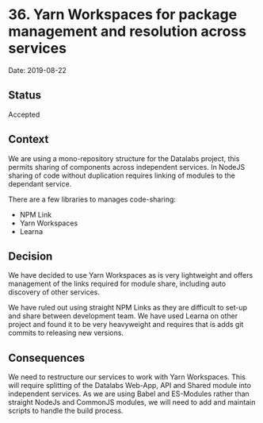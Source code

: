 # 36. Yarn Workspaces for package management and resolution across services

Date: 2019-08-22

## Status

Accepted

## Context

We are using a mono-repository structure for the Datalabs project, this permits
sharing of components across independent services. In NodeJS sharing of code
without duplication requires linking of modules to the dependant service.

There are a few libraries to manages code-sharing:

* NPM Link
* Yarn Workspaces
* Learna

## Decision

We have decided to use Yarn Workspaces as is very lightweight and offers
management of the links required for module share, including auto discovery of
other services.

We have ruled out using straight NPM Links as they are difficult to set-up and
share between development team. We have used Learna on other project and found
it to be very heavyweight and requires that is adds git commits to releasing new
versions.

## Consequences

We need to restructure our services to work with Yarn Workspaces. This will
require splitting of the Datalabs Web-App, API and Shared module into
independent services. As we are using Babel and ES-Modules rather than straight
NodeJs and CommonJS modules, we will need to add and maintain scripts to handle
the build process.
